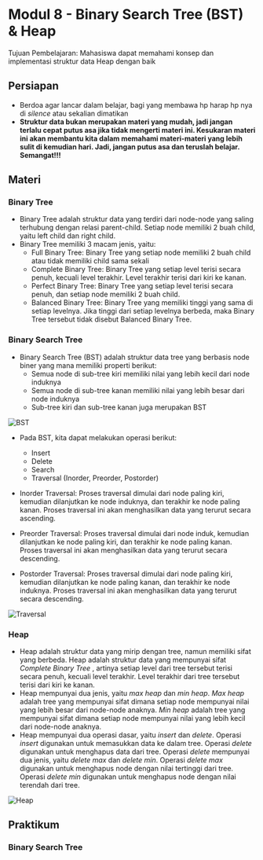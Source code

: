 # Modul 8 - Binary Search Tree (BST) & Heap

Tujuan Pembelajaran: Mahasiswa dapat memahami konsep dan implementasi struktur data Heap dengan baik

## Persiapan

- Berdoa agar lancar dalam belajar, bagi yang membawa hp harap hp nya di _silence_ atau sekalian dimatikan
- __Struktur data bukan merupakan materi yang mudah, jadi jangan terlalu cepat putus asa jika tidak mengerti materi ini. Kesukaran materi ini akan membantu kita dalam memahami materi-materi yang lebih sulit di kemudian hari. Jadi, jangan putus asa dan teruslah belajar. Semangat!!!__

## Materi

### Binary Tree
- Binary Tree adalah struktur data yang terdiri dari node-node yang saling terhubung dengan relasi parent-child. Setiap node memiliki 2 buah child, yaitu left child dan right child.
- Binary Tree memiliki 3 macam jenis, yaitu:
  - Full Binary Tree: Binary Tree yang setiap node memiliki 2 buah child atau tidak memiliki child sama sekali
  - Complete Binary Tree: Binary Tree yang setiap level terisi secara penuh, kecuali level terakhir. Level terakhir terisi dari kiri ke kanan.
  - Perfect Binary Tree: Binary Tree yang setiap level terisi secara penuh, dan setiap node memiliki 2 buah child.
  - Balanced Binary Tree: Binary Tree yang memiliki tinggi yang sama di setiap levelnya. Jika tinggi dari setiap levelnya berbeda, maka Binary Tree tersebut tidak disebut Balanced Binary Tree.

### Binary Search Tree
- Binary Search Tree (BST) adalah struktur data tree yang berbasis node biner yang mana memiliki properti berikut:
  - Semua node di sub-tree kiri memiliki nilai yang lebih kecil dari node induknya
  - Semua node di sub-tree kanan memiliki nilai yang lebih besar dari node induknya
  - Sub-tree kiri dan sub-tree kanan juga merupakan BST

![BST](https://media.geeksforgeeks.org/wp-content/uploads/BSTSearch.png)

- Pada BST, kita dapat melakukan operasi berikut:
  - Insert
  - Delete
  - Search
  - Traversal (Inorder, Preorder, Postorder)

- Inorder Traversal: Proses traversal dimulai dari node paling kiri, kemudian dilanjutkan ke node induknya, dan terakhir ke node paling kanan. Proses traversal ini akan menghasilkan data yang terurut secara ascending.
- Preorder Traversal: Proses traversal dimulai dari node induk, kemudian dilanjutkan ke node paling kiri, dan terakhir ke node paling kanan. Proses traversal ini akan menghasilkan data yang terurut secara descending.
- Postorder Traversal: Proses traversal dimulai dari node paling kiri, kemudian dilanjutkan ke node paling kanan, dan terakhir ke node induknya. Proses traversal ini akan menghasilkan data yang terurut secara descending.

![Traversal](https://media.geeksforgeeks.org/wp-content/cdn-uploads/Preorder-from-Inorder-and-Postorder-traversals.jpg)

### Heap

- Heap adalah struktur data yang mirip dengan tree, namun memiliki sifat yang berbeda. Heap adalah struktur data yang mempunyai sifat _Complete Binary Tree_ , artinya setiap level dari tree tersebut terisi secara penuh, kecuali level terakhir. Level terakhir dari tree tersebut terisi dari kiri ke kanan. 
- Heap mempunyai dua jenis, yaitu _max heap_ dan _min heap_. _Max heap_ adalah tree yang mempunyai sifat dimana setiap node mempunyai nilai yang lebih besar dari node-node anaknya. _Min heap_ adalah tree yang mempunyai sifat dimana setiap node mempunyai nilai yang lebih kecil dari node-node anaknya. 
- Heap mempunyai dua operasi dasar, yaitu _insert_ dan _delete_. Operasi _insert_ digunakan untuk memasukkan data ke dalam tree. Operasi _delete_ digunakan untuk menghapus data dari tree. Operasi _delete_ mempunyai dua jenis, yaitu _delete max_ dan _delete min_. Operasi _delete max_ digunakan untuk menghapus node dengan nilai tertinggi dari tree. Operasi _delete min_ digunakan untuk menghapus node dengan nilai terendah dari tree.

![Heap](https://www.geeksforgeeks.org/wp-content/uploads/MinHeapAndMaxHeap.png)

## Praktikum

### Binary Search Tree


